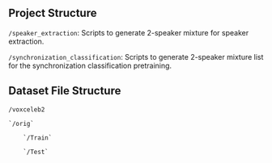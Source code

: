 ## Project Structure


`/speaker_extraction`: Scripts to generate 2-speaker mixture for speaker extraction.

`/synchronization_classification`: Scripts to generate 2-speaker mixture list for the synchronization classification pretraining.


## Dataset File Structure

`/voxceleb2`

	`/orig`

		`/Train`

		`/Test`
